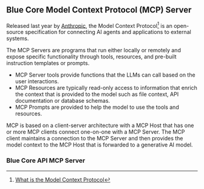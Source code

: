 ## Blue Core Model Context Protocol (MCP) Server
Released last year by [Anthropic](https://www.anthropic.com/), the 
Model Context Protocol[^1] is an open-source specification for connecting AI
agents and applications to external systems.

The MCP Servers are programs that run either
locally or remotely and expose specific functionality through
tools, resources, and pre-built instruction templates or prompts.

- MCP Server tools provide functions that the LLMs can call based on
  the user interactions. 
- MCP Resources are typically read-only access to information that 
  enrich the context that is provided to the model such as file context,
  API documentation or database schemas.
- MCP Prompts are provided to help the model to use the tools and 
  resources.  

MCP is based on a client-server architecture with a MCP 
Host that has one or more MCP clients connect one-on-one
with a MCP Server. The MCP client maintains a connection 
to the MCP Server and then provides the model context to 
the MCP Host that is forwarded to a generative AI model.

### Blue Core API MCP Server


[^1]: [What is the Model Context Protocol](https://modelcontextprotocol.io/docs/getting-started/intro)
